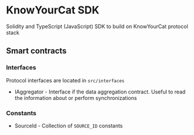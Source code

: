 # KnowYourCat SDK

Solidity and TypeScript (JavaScript) SDK to build on KnowYourCat protocol stack

## Smart contracts

### Interfaces
Protocol interfaces are located in `src/interfaces`

- IAggregator - Interface if the data aggregation contract. Useful to read the information about or perform synchronizations

### Constants

- SourceId - Collection of `SOURCE_ID` constants

